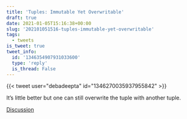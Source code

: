 ```yaml
---
title: 'Tuples: Immutable Yet Overwritable'
draft: true
date: 2021-01-05T15:16:38+00:00
slug: '202101051516-tuples-immutable-yet-overwritable'
tags:
  - tweets
is_tweet: true
tweet_info:
  id: '1346354907931033600'
  type: 'reply'
  is_thread: False
---
```




{{< tweet user="debadeepta" id="1346270035937955842" >}}

It’s little better but one can still overwrite the tuple with another tuple.

[Discussion](https://x.com/sytelus/status/1346354907931033600)
